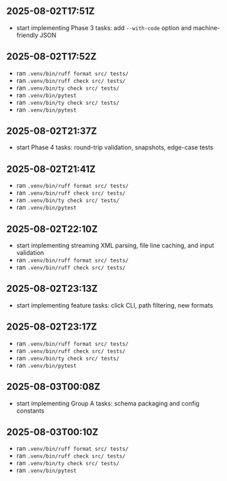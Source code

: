 ## 2025-08-02T17:51Z
- start implementing Phase 3 tasks: add `--with-code` option and machine-friendly JSON
## 2025-08-02T17:52Z
- ran `.venv/bin/ruff format src/ tests/`
- ran `.venv/bin/ruff check src/ tests/`
- ran `.venv/bin/ty check src/ tests/`
- ran `.venv/bin/pytest`
- ran `.venv/bin/ty check src/ tests/`
- ran `.venv/bin/pytest`

## 2025-08-02T21:37Z
- start Phase 4 tasks: round-trip validation, snapshots, edge-case tests

## 2025-08-02T21:41Z
- ran `.venv/bin/ruff format src/ tests/`
- ran `.venv/bin/ruff check src/ tests/`
- ran `.venv/bin/ty check src/ tests/`
- ran `.venv/bin/pytest`

## 2025-08-02T22:10Z
- start implementing streaming XML parsing, file line caching, and input validation
- ran `.venv/bin/ruff format src/ tests/`
- ran `.venv/bin/ruff check src/ tests/`
## 2025-08-02T23:13Z
- start implementing feature tasks: click CLI, path filtering, new formats
## 2025-08-02T23:17Z
- ran `.venv/bin/ruff format src/ tests/`
- ran `.venv/bin/ruff check src/ tests/`
- ran `.venv/bin/ty check src/ tests/`
- ran `.venv/bin/pytest`
## 2025-08-03T00:08Z
- start implementing Group A tasks: schema packaging and config constants
## 2025-08-03T00:10Z
- ran `.venv/bin/ruff format src/ tests/`
- ran `.venv/bin/ruff check src/ tests/`
- ran `.venv/bin/ty check src/ tests/`
- ran `.venv/bin/pytest`
